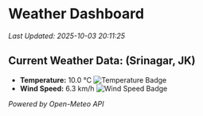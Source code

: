 
# Weather Dashboard

_Last Updated: 2025-10-03 20:11:25_

## Current Weather Data: (Srinagar, JK)
- **Temperature:** 10.0 °C ![Temperature Badge](https://img.shields.io/badge/Temperature-Low%20Temp-blue)
- **Wind Speed:** 6.3 km/h ![Wind Speed Badge](https://img.shields.io/badge/Wind%20Speed-Light%20Wind-blue)

*Powered by Open-Meteo API*
